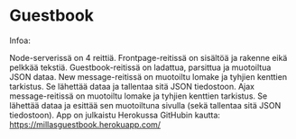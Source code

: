 # Guestbook

Infoa:

Node-serverissä on 4 reittiä.
Frontpage-reitissä on sisältöä ja rakenne eikä pelkkää tekstiä.
Guestbook-reitissä on ladattua, parsittua ja muotoiltua JSON dataa.
New message-reitissä on muotoiltu lomake ja tyhjien kenttien tarkistus. Se lähettää dataa ja tallentaa sitä JSON tiedostoon.
Ajax message-reitissä on muotoiltu lomake ja tyhjien kenttien tarkistus. Se lähettää dataa ja esittää sen muotoiltuna sivulla (sekä tallentaa sitä JSON tiedostoon).
App on julkaistu Herokussa GitHubin kautta: https://millasguestbook.herokuapp.com/
